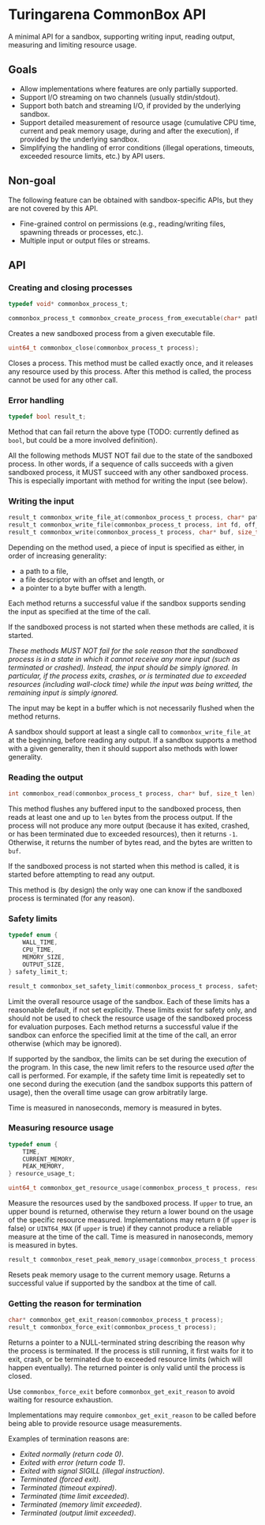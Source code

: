 # Turingarena CommonBox API

A minimal API for a sandbox, supporting writing input, reading output, measuring and limiting resource usage.

## Goals

* Allow implementations where features are only partially supported.
* Support I/O streaming on two channels (usually stdin/stdout).
* Support both batch and streaming I/O, if provided by the underlying sandbox.
* Support detailed measurement of resource usage (cumulative CPU time, current and peak memory usage, during and after the execution), if provided by the underlying sandbox.
* Simplifying the handling of error conditions (illegal operations, timeouts, exceeded resource limits, etc.) by API users.

## Non-goal

The following feature can be obtained with sandbox-specific APIs, but they are not covered by this API.

* Fine-grained control on permissions (e.g., reading/writing files, spawning threads or processes, etc.).
* Multiple input or output files or streams.

## API

### Creating and closing processes

```c
typedef void* commonbox_process_t;

commonbox_process_t commonbox_create_process_from_executable(char* path);
```

Creates a new sandboxed process from a given executable file.

```c
uint64_t commonbox_close(commonbox_process_t process);
```

Closes a process.
This method must be called exactly once, and it releases any resource used by this process.
After this method is called, the process cannot be used for any other call.

### Error handling

```c
typedef bool result_t;
```

Method that can fail return the above type (TODO: currently defined as `bool`, but could be a more involved definition).

All the following methods MUST NOT fail due to the state of the sandboxed process.
In other words, if a sequence of calls succeeds with a given sandboxed process, it MUST succeed with any other sandboxed process.
This is especially important with method for writing the input (see below).

### Writing the input

```c
result_t commonbox_write_file_at(commonbox_process_t process, char* path);
result_t commonbox_write_file(commonbox_process_t process, int fd, off_t offset, size_t len);
result_t commonbox_write(commonbox_process_t process, char* buf, size_t len);
```

Depending on the method used, a piece of input is specified as either, in order of increasing generality:

* a path to a file,
* a file descriptor with an offset and length, or
* a pointer to a byte buffer with a length.

Each method returns a successful value if the sandbox supports sending the input as specified at the time of the call.

If the sandboxed process is not started when these methods are called, it is started.

*These methods MUST NOT fail for the sole reason that the sandboxed process is in a state in which it cannot receive any more input (such as terminated or crashed). Instead, the input should be simply ignored.
In particular, if the process exits, crashes, or is terminated due to exceeded resources (including wall-clock time)
while the input was being writted, the remaining input is simply ignored.*

The input may be kept in a buffer which is not necessarily flushed when the method returns.

A sandbox should support at least a single call to `commonbox_write_file_at` at the beginning, before reading any output.
If a sandbox supports a method with a given generality, then it should support also methods with lower generality.

### Reading the output

```c
int commonbox_read(commonbox_process_t process, char* buf, size_t len);
```

This method flushes any buffered input to the sandboxed process, then reads at least one and up to `len` bytes from the process output.
If the process will not produce any more output (because it has exited, crashed, or has been terminated due to exceeded resources),
then it returns `-1`.
Otherwise, it returns the number of bytes read, and the bytes are written to `buf`.

If the sandboxed process is not started when this method is called, it is started before attempting to read any output.

This method is (by design) the only way one can know if the sandboxed process is terminated (for any reason).

### Safety limits

```c
typedef enum {
    WALL_TIME,
    CPU_TIME,
    MEMORY_SIZE,
    OUTPUT_SIZE,
} safety_limit_t;

result_t commonbox_set_safety_limit(commonbox_process_t process, safety_limit_t which, uint64_t value);
```

Limit the overall resource usage of the sandbox.
Each of these limits has a reasonable default, if not set explicitly.
These limits exist for safety only, and should not be used to check the resource usage of the sandboxed process for evaluation purposes.
Each method returns a successful value if the sandbox can enforce the specified limit at the time of the call, an error otherwise (which may be ignored).

If supported by the sandbox, the limits can be set during the execution of the program.
In this case, the new limit refers to the resource used *after* the call is performed.
For example, if the safety time limit is repeatedly set to one second during the execution (and the sandbox supports this pattern of usage), then the overall time usage can grow arbitratily large.

Time is measured in nanoseconds, memory is measured in bytes.

### Measuring resource usage

```c
typedef enum {
    TIME,
    CURRENT_MEMORY,
    PEAK_MEMORY,
} resource_usage_t;

uint64_t commonbox_get_resource_usage(commonbox_process_t process, resource_usage_t which, bool upper);
```

Measure the resources used by the sandboxed process.
If `upper` to true, an upper bound is returned, otherwise they return a lower bound on the usage of the specific resource measured.
Implementations may return `0` (if `upper` is false) or `UINT64_MAX` (if `upper` is true) if they cannot produce a reliable measure at the time of the call.
Time is measured in nanoseconds, memory is measured in bytes.

```c
result_t commonbox_reset_peak_memory_usage(commonbox_process_t process);
```

Resets peak memory usage to the current memory usage.
Returns a successful value if supported by the sandbox at the time of call.

### Getting the reason for termination

```c
char* commonbox_get_exit_reason(commonbox_process_t process);
result_t commonbox_force_exit(commonbox_process_t process);
```

Returns a pointer to a NULL-terminated string describing the reason why the process is terminated.
If the process is still running, it first waits for it to exit, crash, or be terminated due to exceeded resource limits (which will happen eventually).
The returned pointer is only valid until the process is closed.

Use `commonbox_force_exit` before `commonbox_get_exit_reason` to avoid waiting for resource exhaustion.

Implementations may require `commonbox_get_exit_reason` to be called before being able to provide resource usage measurements.

Examples of termination reasons are:

* *Exited normally (return code 0)*.
* *Exited with error (return code 1)*.
* *Exited with signal SIGILL (illegal instruction)*.
* *Terminated (forced exit)*.
* *Terminated (timeout expired)*.
* *Terminated (time limit exceeded)*.
* *Terminated (memory limit exceeded)*.
* *Terminated (output limit exceeded)*.
